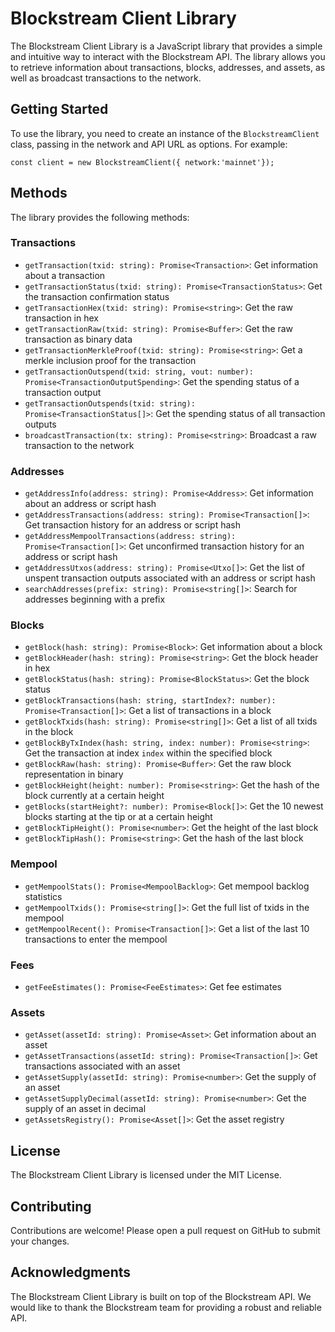 **Blockstream Client Library**
=============================

The Blockstream Client Library is a JavaScript library that provides a simple and intuitive way to interact with the Blockstream API. The library allows you to retrieve information about transactions, blocks, addresses, and assets, as well as broadcast transactions to the network.

**Getting Started**
---------------

To use the library, you need to create an instance of the `BlockstreamClient` class, passing in the network and API URL as options. For example:
```
const client = new BlockstreamClient({ network:'mainnet'});
```

**Methods**
----------

The library provides the following methods:

### Transactions

* `getTransaction(txid: string): Promise<Transaction>`: Get information about a transaction
* `getTransactionStatus(txid: string): Promise<TransactionStatus>`: Get the transaction confirmation status
* `getTransactionHex(txid: string): Promise<string>`: Get the raw transaction in hex
* `getTransactionRaw(txid: string): Promise<Buffer>`: Get the raw transaction as binary data
* `getTransactionMerkleProof(txid: string): Promise<string>`: Get a merkle inclusion proof for the transaction
* `getTransactionOutspend(txid: string, vout: number): Promise<TransactionOutputSpending>`: Get the spending status of a transaction output
* `getTransactionOutspends(txid: string): Promise<TransactionStatus[]>`: Get the spending status of all transaction outputs
* `broadcastTransaction(tx: string): Promise<string>`: Broadcast a raw transaction to the network

### Addresses

* `getAddressInfo(address: string): Promise<Address>`: Get information about an address or script hash
* `getAddressTransactions(address: string): Promise<Transaction[]>`: Get transaction history for an address or script hash
* `getAddressMempoolTransactions(address: string): Promise<Transaction[]>`: Get unconfirmed transaction history for an address or script hash
* `getAddressUtxos(address: string): Promise<Utxo[]>`: Get the list of unspent transaction outputs associated with an address or script hash
* `searchAddresses(prefix: string): Promise<string[]>`: Search for addresses beginning with a prefix

### Blocks

* `getBlock(hash: string): Promise<Block>`: Get information about a block
* `getBlockHeader(hash: string): Promise<string>`: Get the block header in hex
* `getBlockStatus(hash: string): Promise<BlockStatus>`: Get the block status
* `getBlockTransactions(hash: string, startIndex?: number): Promise<Transaction[]>`: Get a list of transactions in a block
* `getBlockTxids(hash: string): Promise<string[]>`: Get a list of all txids in the block
* `getBlockByTxIndex(hash: string, index: number): Promise<string>`: Get the transaction at index `index` within the specified block
* `getBlockRaw(hash: string): Promise<Buffer>`: Get the raw block representation in binary
* `getBlockHeight(height: number): Promise<string>`: Get the hash of the block currently at a certain height
* `getBlocks(startHeight?: number): Promise<Block[]>`: Get the 10 newest blocks starting at the tip or at a certain height
* `getBlockTipHeight(): Promise<number>`: Get the height of the last block
* `getBlockTipHash(): Promise<string>`: Get the hash of the last block

### Mempool

* `getMempoolStats(): Promise<MempoolBacklog>`: Get mempool backlog statistics
* `getMempoolTxids(): Promise<string[]>`: Get the full list of txids in the mempool
* `getMempoolRecent(): Promise<Transaction[]>`: Get a list of the last 10 transactions to enter the mempool

### Fees

* `getFeeEstimates(): Promise<FeeEstimates>`: Get fee estimates

### Assets

* `getAsset(assetId: string): Promise<Asset>`: Get information about an asset
* `getAssetTransactions(assetId: string): Promise<Transaction[]>`: Get transactions associated with an asset
* `getAssetSupply(assetId: string): Promise<number>`: Get the supply of an asset
* `getAssetSupplyDecimal(assetId: string): Promise<number>`: Get the supply of an asset in decimal
* `getAssetsRegistry(): Promise<Asset[]>`: Get the asset registry

**License**
-------

The Blockstream Client Library is licensed under the MIT License.

**Contributing**
------------

Contributions are welcome! Please open a pull request on GitHub to submit your changes.

**Acknowledgments**
---------------

The Blockstream Client Library is built on top of the Blockstream API. We would like to thank the Blockstream team for providing a robust and reliable API.